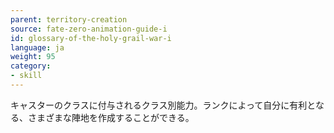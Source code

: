 ```yaml
---
parent: territory-creation
source: fate-zero-animation-guide-i
id: glossary-of-the-holy-grail-war-i
language: ja
weight: 95
category:
- skill
---
```


キャスターのクラスに付与されるクラス別能力。ランクによって自分に有利となる、さまざまな陣地を作成することができる。
